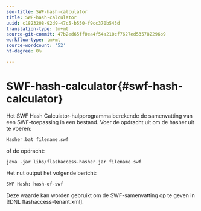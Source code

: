 ```yaml
---
seo-title: SWF-hash-calculator
title: SWF-hash-calculator
uuid: c1823208-92d9-47c5-b550-f9cc370b543d
translation-type: tm+mt
source-git-commit: 47b2ed65ff0ea4f54a210cf7627ed535782296b9
workflow-type: tm+mt
source-wordcount: '52'
ht-degree: 0%

---
```



# SWF-hash-calculator{#swf-hash-calculator}

Het SWF Hash Calculator-hulpprogramma berekende de samenvatting van een SWF-toepassing in een bestand. Voer de opdracht uit om de hasher uit te voeren:

```
Hasher.bat filename.swf
```

of de opdracht:

```
java -jar libs/flashaccess-hasher.jar filename.swf
```

Het nut output het volgende bericht:

```
SWF Hash: hash-of-swf
```

Deze waarde kan worden gebruikt om de SWF-samenvatting op te geven in [!DNL flashaccess-tenant.xml].
